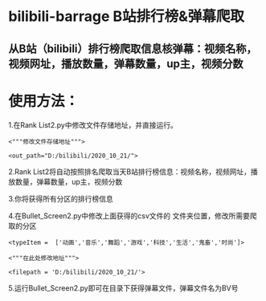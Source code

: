 # bilibili-barrage B站排行榜&弹幕爬取
## 从B站（bilibili）排行榜爬取信息核弹幕：视频名称，视频网址，播放数量，弹幕数量，up主，视频分数

# 使用方法：

1.在Rank List2.py中修改文件存储地址，并直接运行。 

`<"""修改文件存储地址""">`

`<out_path="D:/bilibili/2020_10_21/">`


2.Rank List2将自动按照排名爬取当天B站排行榜信息：视频名称，视频网址，播放数量，弹幕数量，up主，视频分数

3.你将获得所有分区的排行榜信息

4.在Bullet_Screen2.py中修改上面获得的csv文件的   文件夹位置，修改所需要爬取的分区

`<typeItem =  ['动画','音乐','舞蹈','游戏','科技','生活','鬼畜','时尚']>`


`<"""在此处修改地址""">`

`<filepath = 'D:/bilibili/2020_10_21/'>`

5.运行Bullet_Screen2.py即可在目录下获得弹幕文件，弹幕文件名为BV号
